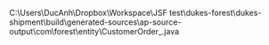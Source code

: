 C:\Users\DucAnh\Dropbox\Workspace\JSF test\dukes-forest\dukes-shipment\build\generated-sources\ap-source-output\com\forest\entity\CustomerOrder_.java
